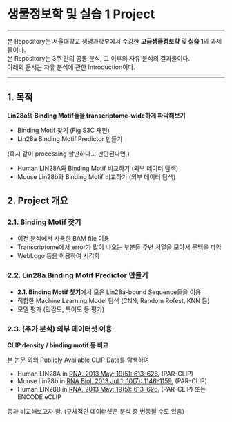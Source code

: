 # 생물정보학 및 실습 1 Project
***
본 Repository는 서울대학교 생명과학부에서 수강한 **고급생물정보학 및 실습 1**의 과제물이다.   
본 Repository는 3주 간의 공통 분석, 그 이후의 자유 분석의 결과물이다.   
아래의 문서는 자유 분석에 관한 Introduction이다.   
***

## 1. 목적

**Lin28a의 Binding Motif들을 transcriptome-wide하게 파악해보기**
+ Binding Motif 찾기 (Fig S3C 재현)
+ Lin28a Binding Motif Predictor 만들기   

(혹시 같이 processing 할만하다고 판단된다면,)
+ Human LIN28A와 Binding Motif 비교하기 (외부 데이터 탐색)
+ Mouse Lin28b와 Binding Motif 비교하기 (외부 데이터 탐색)

## 2. Project 개요

### 2.1. Binding Motif 찾기
+ 이전 분석에서 사용한 BAM file 이용
+ Transcriptome에서 error가 많이 나오는 부분들 주변 서열을 모아서 문맥을 파악
+ WebLogo 등을 이용하여 시각화

### 2.2. Lin28a Binding Motif Predictor 만들기
+ **2.1. Binding Motif 찾기**에서 모은 Lin28a-bound Sequence들을 이용
+ 적합한 Machine Learning Model 탐색 (CNN, Random Rofest, KNN 등)
+ 모델 평가 (민감도, 특이도 등 평가)

### 2.3. (추가 분석) 외부 데이터셋 이용
**CLIP density / binding motif 등 비교**

본 논문 외의 Publicly Available CLIP Data를 탐색하여
+ Human LIN28A in [RNA. 2013 May; 19(5): 613–626.](https://doi.org/10.1261%2Frna.036491.112) (PAR-CLIP)
+ Mouse Lin28b in [RNA Biol. 2013 Jul 1; 10(7): 1146–1159.](https://doi.org/10.4161%2Frna.25194) (PAR-CLIP)
+ Human LIN28B in [RNA. 2013 May; 19(5): 613–626.](https://doi.org/10.1261%2Frna.036491.112) (PAR-CLIP) 또는 ENCODE eCLIP

등과 비교해보고자 함. (구체적인 데이터셋은 분석 중 변동될 수도 있음)